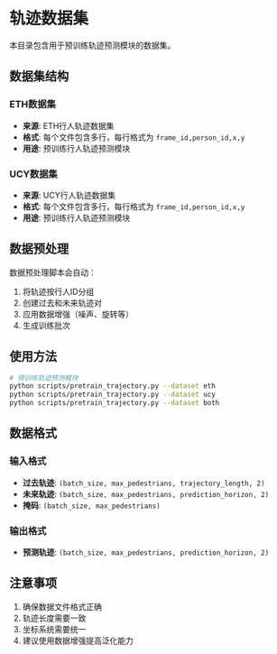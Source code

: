 # 轨迹数据集

本目录包含用于预训练轨迹预测模块的数据集。

## 数据集结构

### ETH数据集
- **来源**: ETH行人轨迹数据集
- **格式**: 每个文件包含多行，每行格式为 `frame_id,person_id,x,y`
- **用途**: 预训练行人轨迹预测模块

### UCY数据集
- **来源**: UCY行人轨迹数据集
- **格式**: 每个文件包含多行，每行格式为 `frame_id,person_id,x,y`
- **用途**: 预训练行人轨迹预测模块

## 数据预处理

数据预处理脚本会自动：
1. 将轨迹按行人ID分组
2. 创建过去和未来轨迹对
3. 应用数据增强（噪声、旋转等）
4. 生成训练批次

## 使用方法

```bash
# 预训练轨迹预测模块
python scripts/pretrain_trajectory.py --dataset eth
python scripts/pretrain_trajectory.py --dataset ucy
python scripts/pretrain_trajectory.py --dataset both
```

## 数据格式

### 输入格式
- **过去轨迹**: `(batch_size, max_pedestrians, trajectory_length, 2)`
- **未来轨迹**: `(batch_size, max_pedestrians, prediction_horizon, 2)`
- **掩码**: `(batch_size, max_pedestrians)`

### 输出格式
- **预测轨迹**: `(batch_size, max_pedestrians, prediction_horizon, 2)`

## 注意事项

1. 确保数据文件格式正确
2. 轨迹长度需要一致
3. 坐标系统需要统一
4. 建议使用数据增强提高泛化能力
